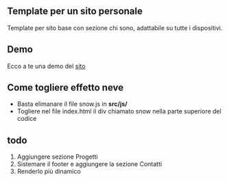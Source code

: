 ## Template per un sito personale
 
Template per sito base con sezione chi sono, adattabile su tutte i dispositivi.

## Demo

Ecco a te una demo del [sito](https://iarinormanno.github.io/Template-personal-website/)

## Come togliere effetto neve

- Basta elimanare il file snow.js in **src/js/**
- Togliere nel file index.html il div chiamato snow nella parte superiore del codice

## todo
<ol>
  <li>Aggiungere sezione Progetti</li>
  <li>Sistemare il footer e aggiungere la sezione Contatti</li>
  <li>Renderlo più dinamico</li>
</ol>


